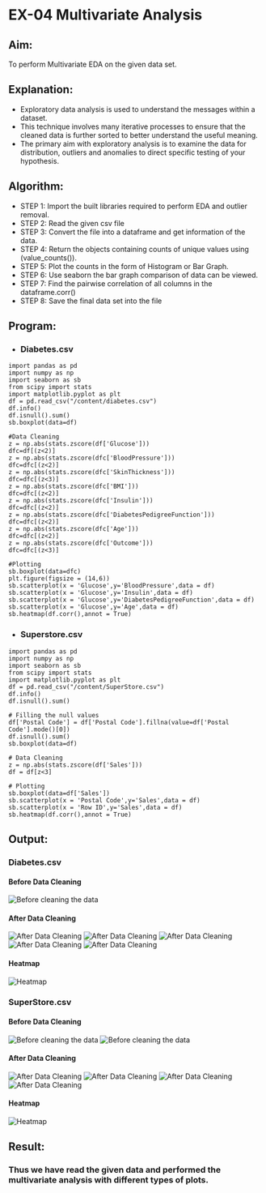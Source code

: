 # EX-04 Multivariate Analysis
## Aim:
To perform Multivariate EDA on the given data set.
## Explanation:
* Exploratory data analysis is used to understand the messages within a dataset.<br>
* This technique involves many iterative processes to ensure that the cleaned data is further
 sorted to better understand the useful meaning.<br>
* The primary aim with exploratory analysis is to examine the data for distribution, outliers and
 anomalies to direct specific testing of your hypothesis.
## Algorithm:
* STEP 1: Import the built libraries required to perform EDA and  outlier removal.<br>
* STEP 2: Read the given csv file<br>
* STEP 3: Convert the file into a dataframe and get information of the data.<br>
* STEP 4: Return the objects containing counts of unique values using (value_counts()).<br>
* STEP 5: Plot the counts in the form of Histogram or Bar Graph.<br>
* STEP 6: Use seaborn the bar graph comparison of data can be viewed.<br>
* STEP 7: Find the pairwise correlation of all columns in the dataframe.corr()<br>
* STEP 8: Save the final data set into the file<br>
## Program:
* ### Diabetes.csv
```
import pandas as pd
import numpy as np
import seaborn as sb
from scipy import stats
import matplotlib.pyplot as plt
df = pd.read_csv("/content/diabetes.csv")
df.info()
df.isnull().sum()
sb.boxplot(data=df)

#Data Cleaning
z = np.abs(stats.zscore(df['Glucose']))
dfc=df[(z<2)]
z = np.abs(stats.zscore(dfc['BloodPressure']))
dfc=dfc[(z<2)]
z = np.abs(stats.zscore(dfc['SkinThickness']))
dfc=dfc[(z<3)]
z = np.abs(stats.zscore(dfc['BMI']))
dfc=dfc[(z<2)]
z = np.abs(stats.zscore(dfc['Insulin']))
dfc=dfc[(z<2)]
z = np.abs(stats.zscore(dfc['DiabetesPedigreeFunction']))
dfc=dfc[(z<2)]
z = np.abs(stats.zscore(dfc['Age']))
dfc=dfc[(z<2)]
z = np.abs(stats.zscore(dfc['Outcome']))
dfc=dfc[(z<3)]

#Plotting
sb.boxplot(data=dfc)
plt.figure(figsize = (14,6))
sb.scatterplot(x = 'Glucose',y='BloodPressure',data = df)
sb.scatterplot(x = 'Glucose',y='Insulin',data = df)
sb.scatterplot(x = 'Glucose',y='DiabetesPedigreeFunction',data = df)
sb.scatterplot(x = 'Glucose',y='Age',data = df)
sb.heatmap(df.corr(),annot = True)
```
* ### Superstore.csv
```
import pandas as pd
import numpy as np
import seaborn as sb
from scipy import stats
import matplotlib.pyplot as plt
df = pd.read_csv("/content/SuperStore.csv")
df.info()
df.isnull().sum()

# Filling the null values
df['Postal Code'] = df['Postal Code'].fillna(value=df['Postal Code'].mode()[0])
df.isnull().sum()
sb.boxplot(data=df)

# Data Cleaning
z = np.abs(stats.zscore(df['Sales']))
df = df[z<3]

# Plotting
sb.boxplot(data=df['Sales'])
sb.scatterplot(x = 'Postal Code',y='Sales',data = df)
sb.scatterplot(x = 'Row ID',y='Sales',data = df)
sb.heatmap(df.corr(),annot = True)
```
## Output:
### Diabetes.csv
#### Before Data Cleaning
![Before cleaning the data](2.png)
#### After Data Cleaning
![After Data Cleaning](3.png)
![After Data Cleaning](4.png)
![After Data Cleaning](5.png)
![After Data Cleaning](7.png)
![After Data Cleaning](8.png)
#### Heatmap
![Heatmap](9.png)<br>
### SuperStore.csv
#### Before Data Cleaning
![Before cleaning the data](10.png)
![Before cleaning the data](12.png)
#### After Data Cleaning
![After Data Cleaning](11.png)
![After Data Cleaning](13.png)
![After Data Cleaning](14.png)
![After Data Cleaning](15.png)
#### Heatmap
![Heatmap](16.png)
## Result:
### Thus we have read the given data and performed the multivariate analysis with different types of plots.
